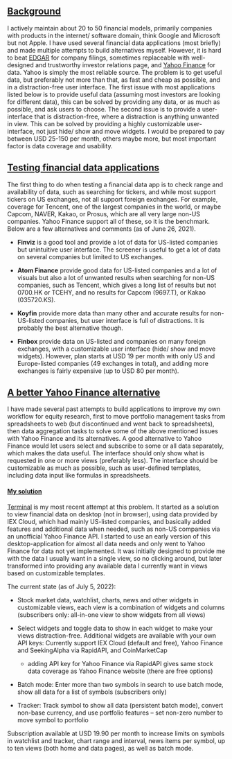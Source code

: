 <!--
    Building an alternative to Yahoo Finance
    Michael Sjöberg
    June 26, 2021
-->

## <a name="1" class="anchor"></a> [Background](#1)

I actively maintain about 20 to 50 financial models, primarily companies with products in the internet/ software domain, think Google and Microsoft but not Apple. I have used several financial data applications (most briefly) and made multiple attempts to build alternatives myself. However, it is hard to beat [EDGAR](https://www.sec.gov/edgar/searchedgar/companysearch.html) for company filings, sometimes replaceable with well-designed and trustworthy investor relations page, and [Yahoo Finance](https://finance.yahoo.com/) for data. Yahoo is simply the most reliable source. The problem is to get useful data, but preferably not more than that, as fast and cheap as possible, and in a distraction-free user interface. The first issue with most applications listed below is to provide useful data (assuming most investors are looking for different data), this can be solved by providing any data, or as much as possible, and ask users to choose. The second issue is to provide a user-interface that is distraction-free, where a distraction is anything unwanted in view. This can be solved by providing a highly customizable user-interface, not just hide/ show and move widgets. I would be prepared to pay between USD 25-150 per month, others maybe more, but most important factor is data coverage and usability.

## <a name="2" class="anchor"></a> [Testing financial data applications](#2)

The first thing to do when testing a financial data app is to check range and availability of data, such as searching for tickers, and while most support tickers on US exchanges, not all support foreign exchanges. For example, coverage for Tencent, one of the largest companies in the world, or maybe Capcom, NAVER, Kakao, or Prosus, which are all very large non-US companies. Yahoo Finance support all of these, so it is the benchmark. Below are a few alternatives and comments (as of June 26, 2021).

- **Finviz** is a good tool and provide a lot of data for US-listed companies but unintuitive user interface. The screener is useful to get a lot of data on several companies but limited to US exchanges.

- **Atom Finance** provide good data for US-listed companies and a lot of visuals but also a lot of unwanted results when searching for non-US companies, such as Tencent, which gives a long list of results but not 0700.HK or TCEHY, and no results for Capcom (9697.T), or Kakao (035720.KS).

- **Koyfin** provide more data than many other and accurate results for non-US-listed companies, but user interface is full of distractions. It is probably the best alternative though.

- **Finbox** provide data on US-listed and companies on many foreign exchanges, with a customizable user interface (hide/ show and move widgets). However, plan starts at USD 19 per month with only US and Europe-listed companies (49 exchanges in total), and adding more exchanges is fairly expensive (up to USD 80 per month).

## <a name="3" class="anchor"></a> [A better Yahoo Finance alternative](#3)

I have made several past attempts to build applications to improve my own workflow for equity research, first to move portfolio management tasks from spreadsheets to web (but discontinued and went back to spreadsheets), then data aggregation tasks to solve some of the above mentioned issues with Yahoo Finance and its alternatives. A good alternative to Yahoo Finance would let users select and subscribe to some or all data separately, which makes the data useful. The interface should only show what is requested in one or more views (preferably less). The interface should be customizable as much as possible, such as user-defined templates, including data input like formulas in spreadsheets.

#### <a name="4" class="anchor"></a> [My solution](#3.1)

[Terminal](https://terminal.frozenfork.com) is my most recent attempt at this problem. It started as a solution to view financial data on desktop (not in browser), using data provided by IEX Cloud, which had mainly US-listed companies, and basically added features and additional data when needed, such as non-US companies via an unofficial Yahoo Finance API. I started to use an early version of this desktop-application for almost all data needs and only went to Yahoo Finance for data not yet implemented. It was initially designed to provide me with the data I usually want in a single view, so no clicking around, but later transformed into providing any available data I currently want in views based on customizable templates.

The current state (as of July 5, 2022):

- Stock market data, watchlist, charts, news and other widgets in customizable views, each view is a combination of widgets and columns (subscribers only: all-in-one view to show widgets from all views)

- Select widgets and toggle data to show in each widget to make your views distraction-free. Additional widgets are available with your own API keys: Currently support IEX Cloud (default and free), Yahoo Finance and SeekingAlpha via RapidAPI, and CoinMarketCap
	- adding API key for Yahoo Finance via RapidAPI gives same stock data coverage as Yahoo Finance website (there are free options)

- Batch mode: Enter more than two symbols in search to use batch mode, show all data for a list of symbols (subscribers only)

- Tracker: Track symbol to show all data (persistent batch mode), convert non-base currency, and use portfolio features – set non-zero number to move symbol to portfolio

Subscription available at USD 19.90 per month to increase limits on symbols in watchlist and tracker, chart range and interval, news items per symbol, up to ten views (both home and data pages), as well as batch mode.
